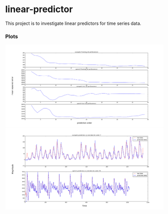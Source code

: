 # linear-predictor
This project is to investigate linear predictors for time series data.

### Plots
![Alt Text](https://github.com/rbv188/linear-predictor/blob/master/mean_square_error_VS_prediction_order.png)
![Alt Text](https://github.com/rbv188/linear-predictor/blob/master/predicted_VS_real_data_comparison.png)
